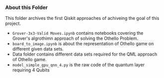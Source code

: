 ### About this Folder
This folder archives the first Qiskit approaches of achiveing the goal of this project. 

* `Grover-3x3-Valid Moves.ipynb` contains notebooks covering the Grover's algrothimn approach of solving the Othello Problem.
* `board_to_image.ipynb` is about the representation of Othello game on different given data sets.
* Data folder contains different data sets required for the QML approach of Othello game.
* `model_simple_gpu_qnn_4.py` is the raw code of the quantum layer requiring 4 Qubits

